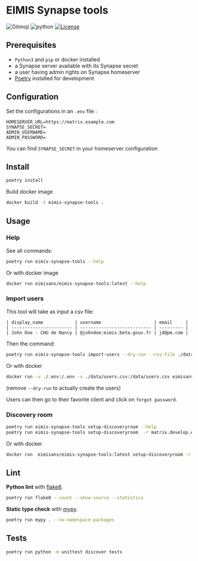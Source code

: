 # EIMIS Synapse tools

![Gitmoji](https://img.shields.io/badge/gitmoji-%20%F0%9F%98%9C%20%F0%9F%98%8D-FFDD67.svg)
![python](https://img.shields.io/badge/language-Python-3776AB?logo=Python)
[![License](https://img.shields.io/badge/License-MIT-blue.svg)](https://opensource.org/licenses/BSD-3-Clause)

## Prerequisites

- `Python3` and `pip` or docker installed
- a Synapse server available with its Synapse secret
- a user having admin rights on Synapse homeserver
- [Poetry](https://python-poetry.org/) installed for development

## Configuration

Set the configurations in an `.env` file :

```env
HOMESERVER_URL=https://matrix.example.com
SYNAPSE_SECRET=
ADMIN_USERNAME=
ADMIN_PASSWORD=
```

You can find `SYNAPSE_SECRET` in your homeserver configuration

## Install

```bash
poetry install
```

Build docker image

```bash
docker build -t eimis-synapse-tools .
```

## Usage

### Help

See all commands:

```bash
poetry run eimis-synapse-tools --help
```

Or with docker image

```bash
docker run eimisans/eimis-synapse-tools:latest --help
```

### Import users

This tool will take as input a csv file:

```csv
| display_name            | username                    | email     |
| ----------------------- | --------------------------- | --------- |
| John Doe - CHU de Nancy | @johndoe:eimis.beta.gouv.fr | jd@pm.com |
```

Then the command:

```bash
poetry run eimis-synapse-tools import-users --dry-run --csv-file ./data/users.csv
```

Or with docker

```bash
docker run -v ./.env:/.env -v ./data/users.csv:/data/users.csv eimisans/eimis-synapse-tools:latest import-users --dry-run --csv-file /data/users.csv
```

(remove `--dry-run` to actually create the users)

Users can then go to their favorite client and click on `forgot password`.

### Discovery room

```bash
poetry run eimis-synapse-tools setup-discoveryroom --help
poetry run eimis-synapse-tools setup-discoveryroom  -r matrix.develop.eimis.incubateur.net 
```

Or with docker

```bash
docker run  eimisans/eimis-synapse-tools:latest setup-discoveryroom -r matrix.develop.eimis.incubateur.net
```

## Lint

**Python lint** with [flake8](https://flake8.pycqa.org).

```bash
poetry run flake8 --count --show-source --statistics
```

**Static type check** with [mypy](http://mypy-lang.org/).

```bash
poetry run mypy . --no-namespace-packages
```

## Tests

```bash
poetry run python -m unittest discover tests
```
